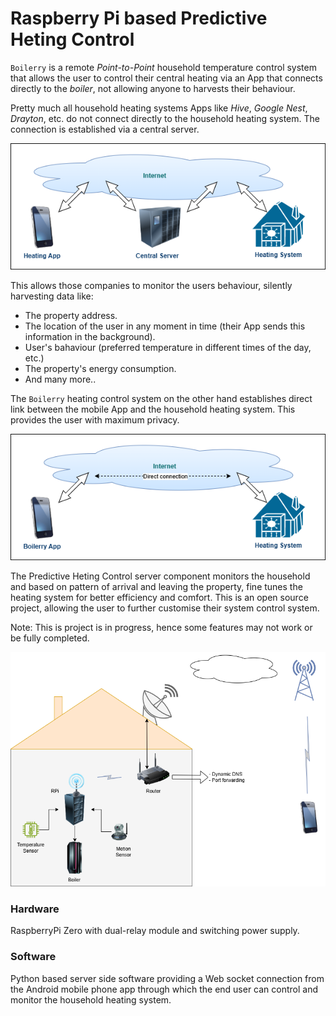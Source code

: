 
# Raspberry Pi based Predictive Heting Control

`Boilerry` is a remote *Point-to-Point* household temperature control system that allows the user to control their central heating via an App that connects directly to the *boiler*, not allowing anyone to harvests their behaviour.

Pretty much all household heating systems Apps like *Hive*, *Google Nest*, *Drayton*, etc. do not connect directly to the household heating system. The connection is established via a central server.

![How most heating apps connect to your household heating system](./ConventionalHeatingApps.png)

This allows those companies to monitor the users behaviour, silently harvesting data like:
- The property address.
- The location of the user in any moment in time (their App sends this information in the background).
- User's bahaviour (preferred temperature in different times of the day, etc.)
- The property's energy consumption.
- And many more..

The `Boilerry` heating control system on the other hand establishes direct link between the mobile App and the household heating system. This provides the user with maximum privacy.

![Boilerry direct connection](./BoilerryHeatingApp.png)

The Predictive Heting Control server component monitors the household and based on pattern of arrival and leaving the property, fine tunes the heating system for better efficiency and comfort.
This is an open source project, allowing the user to further customise their system control system.

Note: This is project is in progress, hence some features may not work or be fully completed.

![Architecture](./HouseholdHeating.architecture.png)

### Hardware
RaspberryPi Zero with dual-relay module and switching power supply.

### Software
Python based server side software providing a Web socket connection from the Android mobile phone app through which the end user can control and monitor the household heating system.
